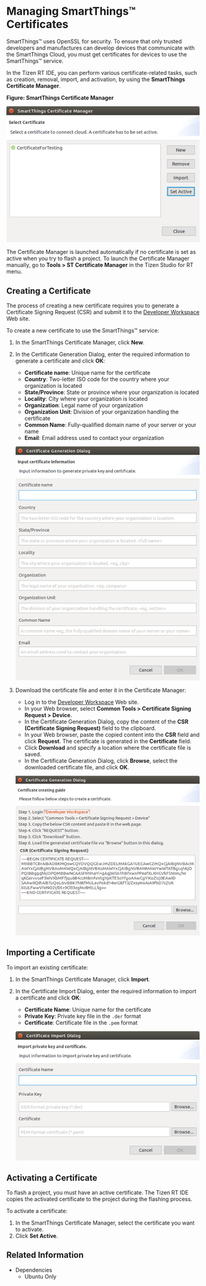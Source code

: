 
# Managing SmartThings&trade; Certificates


SmartThings&trade; uses OpenSSL for security. To ensure that only trusted developers and manufactures can develop devices that communicate with the SmartThings Cloud, you must get certificates for devices to use the SmartThings&trade; service.

In the Tizen RT IDE, you can perform various certificate-related tasks, such as creation, removal, import, and activation, by using the **SmartThings Certificate Manager**.

**Figure: SmartThings Certificate Manager**

![SmartThings Certificate Manager](media/rt_cert_manager.png)

The Certificate Manager is launched automatically if no certificate is set as active when you try to flash a project. To launch the Certificate Manager manually, go to **Tools &gt; ST Certificate Manager** in the Tizen Studio for RT menu.

<a name="create"></a>
## Creating a Certificate 

The process of creating a new certificate requires you to generate a Certificate Signing Request (CSR) and submit it to the [Developer Workspace](https://devworkspace.developer.samsung.com/smartthingsconsole/iotweb/site/index.html#/main) Web site.

To create a new certificate to use the SmartThings&trade; service:

1.  In the SmartThings Certificate Manager, click **New**.
2. In the Certificate Generation Dialog, enter the required information to generate a certificate and click **OK**:

    -   **Certificate name**: Unique name for the certificate
    -   **Country**: Two-letter ISO code for the country where your organization is located
    -   **State/Province**: State or province where your organization is located
    -   **Locality**: City where your organization is located
    -   **Organization**: Legal name of your organization
    -   **Organization Unit**: Division of your organization handling the certificate
    -   **Common Name**: Fully-qualified domain name of your server or your name
    -   **Email**: Email address used to contact your organization

    ![Inputting data to the Certificate Generation Dialog](media/rt_cert_create.png)

3. Download the certificate file and enter it in the Certificate Manager:

    -  Log in to the [Developer Workspace](https://devworkspace.developer.samsung.com/smartthingsconsole/iotweb/site/index.html#/main) Web site.
    -  In your Web browser, select **Common Tools &gt; Certificate Signing Request &gt; Device**.
    -  In the Certificate Generation Dialog, copy the content of the **CSR (Certificate Signing Request)** field to the clipboard.
    -  In your Web browser, paste the copied content into the **CSR** field and click **Request**. The certificate is generated in the **Certificate** field.
    -  Click **Download** and specify a location where the certificate file is saved.
    -  In the Certificate Generation Dialog, click **Browse**, select the downloaded certificate file, and click **OK**.

    ![Creating a certificate in the Certificate Generation Dialog](media/rt_cert_create_download.png)

<a name="import"></a>
## Importing a Certificate 

To import an existing certificate:
1.  In the SmartThings Certificate Manager, click **Import**.
2. In the Certificate Import Dialog, enter the required information to import a certificate and click **OK**:

    -   **Certificate Name**: Unique name for the certificate
    -   **Private Key**: Private key file in the `.der` format
    -   **Certificate**: Certificate file in the `.pem` format

    ![Certificate Import Dialog](media/rt_cert_import.png)

<a name="activate"></a>
## Activating a Certificate

To flash a project, you must have an active certificate. The Tizen RT IDE copies the activated certificate to the project during the flashing process.

To activate a certificate:

1.  In the SmartThings Certificate Manager, select the certificate you want to activate.
2.  Click **Set Active**.


## Related Information
- Dependencies
  - Ubuntu Only
